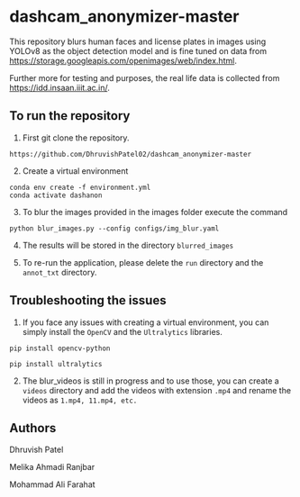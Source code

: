 # dashcam_anonymizer-master

This repository blurs human faces and license plates in images using YOLOv8 as the object detection model and is fine tuned on data from https://storage.googleapis.com/openimages/web/index.html.

Further more for testing and purposes, the real life data is collected from https://idd.insaan.iiit.ac.in/.

## To run the repository

1. First git clone the repository.
```
https://github.com/DhruvishPatel02/dashcam_anonymizer-master
```

2. Create a virtual environment
```
conda env create -f environment.yml
conda activate dashanon
```

3. To blur the images provided in the images folder execute the command
```
python blur_images.py --config configs/img_blur.yaml
```

4. The results will be stored in the directory `blurred_images`

5. To re-run the application, please delete the `run` directory and the `annot_txt` directory.

## Troubleshooting the issues

1. If you face any issues with creating a virtual environment, you can simply install the `OpenCV` and the `Ultralytics` libraries.

```
pip install opencv-python
```

```
pip install ultralytics
```

2. The blur_videos is still in progress and to use those, you can create a `videos` directory and add the videos with extension `.mp4` and rename the videos as `1.mp4, 11.mp4, etc.`

## Authors

Dhruvish Patel

Melika Ahmadi Ranjbar

Mohammad Ali Farahat
